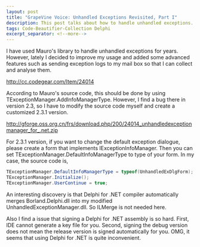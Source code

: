 ```yaml
---
layout: post
title: "GrapeVine Voice: Unhandled Exceptions Revisited, Part I"
description: This post talks about how to handle unhandled exceptions.
tags: Code-Beautifier-Collection Delphi
excerpt_separator: <!--more-->
---
```

I have used Mauro's library to handle unhandled exceptions for years. However, lately I decided to improve my usage and added some advanced features such as sending exception logs to my mail box so that I can collect and analyse them.

http://cc.codegear.com/Item/24014

According to Mauro's source code, this should be done by using TExceptionManager.AddInfoManagerType. However, I find a bug there in version 2.3, so I have to modify the source code myself and create a customized 2.3.1 version.

http://gforge.oss.org.cn/frs/download.php/200/24014_unhandledexceptionmanager_for_.net.zip

For 2.3.1 version, if you want to change the default exception dialogue, please create a form that implements IExceptionInfoManager. Then you can set TExceptionManager.DefaultInfoManagerType to type of your form. In my case, the source code is,

``` csharp
TExceptionManager.DefaultInfoManagerType = typeof(UnhandledExDlgForm);
TExceptionManager.Initialize();
TExceptionManager.UserContinue = true;
```

An interesting discovery is that Delphi for .NET compiler automatically merges Borland.Delphi.dll into my modified UnhandledExceptionManager.dll. So ILMerge is not needed here.

Also I find a issue that signing a Delphi for .NET assembly is so hard. First, IDE cannot generate a key file for you. Second, signing the debug version does not mean the release version is signed automatically for you. OMG, it seems that using Delphi for .NET is quite inconvenient.
<!--more-->
